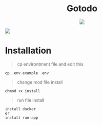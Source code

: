 <h1 align="center">Gotodo</h1>
<div align="center">
	<img src="https://tenor.com/view/wallpaper-anime-gif-22267677" />
</div>

<img src="https://user-images.githubusercontent.com/73097560/115834477-dbab4500-a447-11eb-908a-139a6edaec5c.gif"></p>


# Installation
> cp environtment file and edit this
```
cp .env.example .env

```
> change mod file install
```
chmod +x install

```
> run file install
```
install docker
or
install run-app

```

